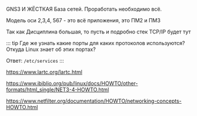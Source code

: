 GNS3 И ЖЁСТКАЯ База сетей. Проработать необходимо всё. 

Модель оси 2,3,4, 567 - это всё приложения, это ПМ2 и ПМ3

Так как Дисциплина большая, то пусть и подробно стек TCP/IP будет тут

::: tip
Где же узнать какие порты для каких протоколов используются? Откуда Linux знает об этих портах?

Ответ: `/etc/services`
:::


https://www.lartc.org/lartc.html

https://www.ibiblio.org/pub/linux/docs/HOWTO/other-formats/html_single/NET3-4-HOWTO.html

https://www.netfilter.org/documentation/HOWTO/networking-concepts-HOWTO.html